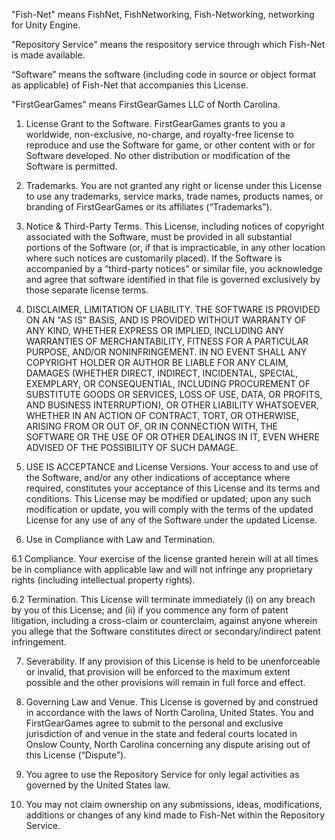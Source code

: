 "Fish-Net" means FishNet, FishNetworking, Fish-Networking, networking for Unity Engine.

"Repository Service" means the respository service through which Fish-Net is made available.

“Software” means the software (including code in source or object format as applicable) of Fish-Net that accompanies this License.

"FirstGearGames" means FirstGearGames LLC of North Carolina.

1. License Grant to the Software. FirstGearGames grants to you a worldwide, non-exclusive, no-charge, and royalty-free license to reproduce and use the Software for game, or other content with or for Software developed. No other distribution or modification of the Software is permitted.

2. Trademarks. You are not granted any right or license under this License to use any trademarks, service marks, trade names, products names, or branding of FirstGearGames or its affiliates (“Trademarks”).

3. Notice & Third-Party Terms. This License, including notices of copyright associated with the Software, must be provided in all substantial portions of the Software (or, if that is impracticable, in any other location where such notices are customarily placed). If the Software is accompanied by a “third-party notices” or similar file, you acknowledge and agree that software identified in that file is governed exclusively by those separate license terms.

4. DISCLAIMER, LIMITATION OF LIABILITY. THE SOFTWARE IS PROVIDED ON AN "AS IS" BASIS, AND IS PROVIDED WITHOUT WARRANTY OF ANY KIND, WHETHER EXPRESS OR IMPLIED, INCLUDING ANY WARRANTIES OF MERCHANTABILITY, FITNESS FOR A PARTICULAR PURPOSE, AND/OR NONINFRINGEMENT. IN NO EVENT SHALL ANY COPYRIGHT HOLDER OR AUTHOR BE LIABLE FOR ANY CLAIM, DAMAGES (WHETHER DIRECT, INDIRECT, INCIDENTAL, SPECIAL, EXEMPLARY, OR CONSEQUENTIAL, INCLUDING PROCUREMENT OF SUBSTITUTE GOODS OR SERVICES, LOSS OF USE, DATA, OR PROFITS, AND BUSINESS INTERRUPTION), OR OTHER LIABILITY WHATSOEVER, WHETHER IN AN ACTION OF CONTRACT, TORT, OR OTHERWISE, ARISING FROM OR OUT OF, OR IN CONNECTION WITH, THE SOFTWARE OR THE USE OF OR OTHER DEALINGS IN IT, EVEN WHERE ADVISED OF THE POSSIBILITY OF SUCH DAMAGE.

5. USE IS ACCEPTANCE and License Versions. Your access to and use of the Software, and/or any other indications of acceptance where required, constitutes your acceptance of this License and its terms and conditions. This License may be modified or updated; upon any such modification or update, you will comply with the terms of the updated License for any use of any of the Software under the updated License.

6. Use in Compliance with Law and Termination.

6.1 Compliance. Your exercise of the license granted herein will at all times be in compliance with applicable law and will not infringe any proprietary rights (including intellectual property rights).

6.2 Termination. This License will terminate immediately (i) on any breach by you of this License; and (ii) if you commence any form of patent litigation, including a cross-claim or counterclaim, against anyone wherein you allege that the Software constitutes direct or secondary/indirect patent infringement.

7. Severability. If any provision of this License is held to be unenforceable or invalid, that provision will be enforced to the maximum extent possible and the other provisions will remain in full force and effect.

8. Governing Law and Venue. This License is governed by and construed in accordance with the laws of North Carolina, United States. You and FirstGearGames agree to submit to the personal and exclusive jurisdiction of and venue in the state and federal courts located in Onslow County, North Carolina concerning any dispute arising out of this License (“Dispute”).

9. You agree to use the Repository Service for only legal activities as governed by the United States law.

10. You may not claim ownership on any submissions, ideas, modifications, additions or changes of any kind made to Fish-Net within the Repository Service.
